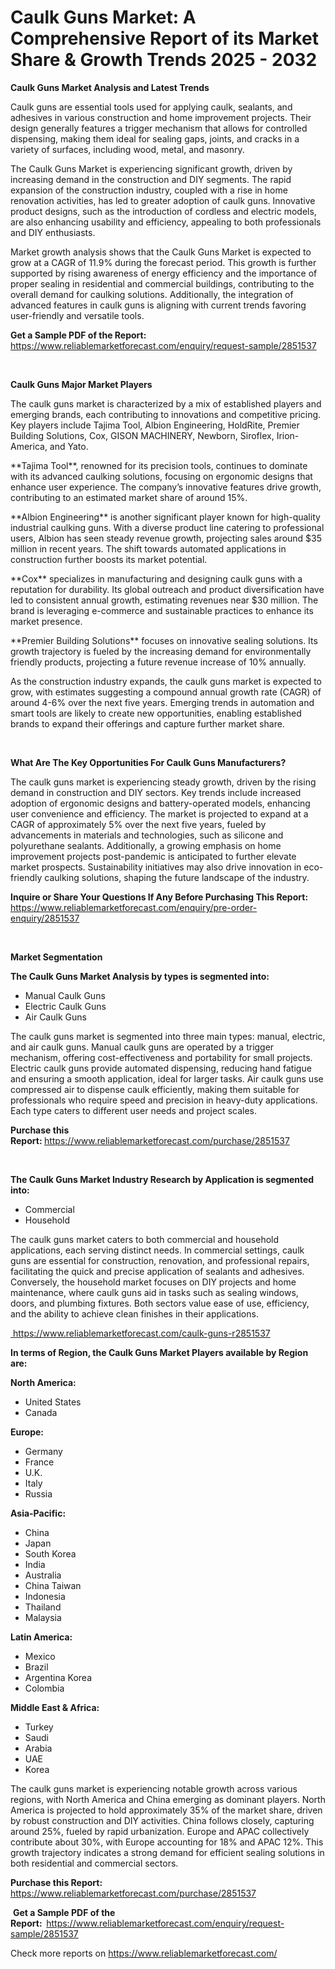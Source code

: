 <p><h1>Caulk Guns Market: A Comprehensive Report of its Market Share & Growth Trends 2025 - 2032</h1></p><p><strong>Caulk Guns Market Analysis and Latest Trends</strong></p>
<p><p>Caulk guns are essential tools used for applying caulk, sealants, and adhesives in various construction and home improvement projects. Their design generally features a trigger mechanism that allows for controlled dispensing, making them ideal for sealing gaps, joints, and cracks in a variety of surfaces, including wood, metal, and masonry. </p><p>The Caulk Guns Market is experiencing significant growth, driven by increasing demand in the construction and DIY segments. The rapid expansion of the construction industry, coupled with a rise in home renovation activities, has led to greater adoption of caulk guns. Innovative product designs, such as the introduction of cordless and electric models, are also enhancing usability and efficiency, appealing to both professionals and DIY enthusiasts. </p><p>Market growth analysis shows that the Caulk Guns Market is expected to grow at a CAGR of 11.9% during the forecast period. This growth is further supported by rising awareness of energy efficiency and the importance of proper sealing in residential and commercial buildings, contributing to the overall demand for caulking solutions. Additionally, the integration of advanced features in caulk guns is aligning with current trends favoring user-friendly and versatile tools.</p></p>
<p><strong>Get a Sample PDF of the Report:&nbsp;</strong> <a href="https://www.reliablemarketforecast.com/enquiry/request-sample/2851537?utm_campaign=3076&utm_medium=2&utm_source=Github&utm_content=ia&utm_term=11032025&utm_id=caulk-guns">https://www.reliablemarketforecast.com/enquiry/request-sample/2851537</a></p>
<p>&nbsp;</p>
<p><strong>Caulk Guns Major Market Players</strong></p>
<p><p>The caulk guns market is characterized by a mix of established players and emerging brands, each contributing to innovations and competitive pricing. Key players include Tajima Tool, Albion Engineering, HoldRite, Premier Building Solutions, Cox, GISON MACHINERY, Newborn, Siroflex, Irion-America, and Yato. </p><p>**Tajima Tool**, renowned for its precision tools, continues to dominate with its advanced caulking solutions, focusing on ergonomic designs that enhance user experience. The company’s innovative features drive growth, contributing to an estimated market share of around 15%.</p><p>**Albion Engineering** is another significant player known for high-quality industrial caulking guns. With a diverse product line catering to professional users, Albion has seen steady revenue growth, projecting sales around $35 million in recent years. The shift towards automated applications in construction further boosts its market potential. </p><p>**Cox** specializes in manufacturing and designing caulk guns with a reputation for durability. Its global outreach and product diversification have led to consistent annual growth, estimating revenues near $30 million. The brand is leveraging e-commerce and sustainable practices to enhance its market presence.</p><p>**Premier Building Solutions** focuses on innovative sealing solutions. Its growth trajectory is fueled by the increasing demand for environmentally friendly products, projecting a future revenue increase of 10% annually. </p><p>As the construction industry expands, the caulk guns market is expected to grow, with estimates suggesting a compound annual growth rate (CAGR) of around 4-6% over the next five years. Emerging trends in automation and smart tools are likely to create new opportunities, enabling established brands to expand their offerings and capture further market share.</p></p>
<p>&nbsp;</p>
<p><strong>What Are The Key Opportunities For Caulk Guns Manufacturers?</strong></p>
<p><p>The caulk guns market is experiencing steady growth, driven by the rising demand in construction and DIY sectors. Key trends include increased adoption of ergonomic designs and battery-operated models, enhancing user convenience and efficiency. The market is projected to expand at a CAGR of approximately 5% over the next five years, fueled by advancements in materials and technologies, such as silicone and polyurethane sealants. Additionally, a growing emphasis on home improvement projects post-pandemic is anticipated to further elevate market prospects. Sustainability initiatives may also drive innovation in eco-friendly caulking solutions, shaping the future landscape of the industry.</p></p>
<p><strong>Inquire or Share Your Questions If Any Before Purchasing This Report:</strong> <a href="https://www.reliablemarketforecast.com/enquiry/pre-order-enquiry/2851537?utm_campaign=3076&utm_medium=2&utm_source=Github&utm_content=ia&utm_term=11032025&utm_id=caulk-guns">https://www.reliablemarketforecast.com/enquiry/pre-order-enquiry/2851537</a></p>
<p>&nbsp;</p>
<p><strong>Market Segmentation</strong></p>
<p><strong>The Caulk Guns Market Analysis by types is segmented into:</strong></p>
<p><ul><li>Manual Caulk Guns</li><li>Electric Caulk Guns</li><li>Air Caulk Guns</li></ul></p>
<p><p>The caulk guns market is segmented into three main types: manual, electric, and air caulk guns. Manual caulk guns are operated by a trigger mechanism, offering cost-effectiveness and portability for small projects. Electric caulk guns provide automated dispensing, reducing hand fatigue and ensuring a smooth application, ideal for larger tasks. Air caulk guns use compressed air to dispense caulk efficiently, making them suitable for professionals who require speed and precision in heavy-duty applications. Each type caters to different user needs and project scales.</p></p>
<p><strong>Purchase this Report:&nbsp;</strong><a href="https://www.reliablemarketforecast.com/purchase/2851537?utm_campaign=3076&utm_medium=2&utm_source=Github&utm_content=ia&utm_term=11032025&utm_id=caulk-guns">https://www.reliablemarketforecast.com/purchase/2851537</a></p>
<p>&nbsp;</p>
<p><strong>The Caulk Guns Market Industry Research by Application is segmented into:</strong></p>
<p><ul><li>Commercial</li><li>Household</li></ul></p>
<p><p>The caulk guns market caters to both commercial and household applications, each serving distinct needs. In commercial settings, caulk guns are essential for construction, renovation, and professional repairs, facilitating the quick and precise application of sealants and adhesives. Conversely, the household market focuses on DIY projects and home maintenance, where caulk guns aid in tasks such as sealing windows, doors, and plumbing fixtures. Both sectors value ease of use, efficiency, and the ability to achieve clean finishes in their applications.</p></p>
<p><a href="https://www.reliablemarketforecast.com/caulk-guns-r2851537?utm_campaign=3076&utm_medium=2&utm_source=Github&utm_content=ia&utm_term=11032025&utm_id=caulk-guns">&nbsp;https://www.reliablemarketforecast.com/caulk-guns-r2851537</a></p>
<p><strong>In terms of Region, the Caulk Guns Market Players available by Region are:</strong></p>
<p>
    <p> <strong> North America: </strong>
        <ul>
            <li>United States</li>
            <li>Canada</li>
        </ul>
        </p> 
    <p> <strong> Europe: </strong>
        <ul>
            <li>Germany</li>
            <li>France</li>
            <li>U.K.</li>
            <li>Italy</li>
            <li>Russia</li>
        </ul>
        </p> 
    <p> <strong> Asia-Pacific: </strong>
        <ul>
            <li>China</li>
            <li>Japan</li>
            <li>South Korea</li>
            <li>India</li>
            <li>Australia</li>
            <li>China Taiwan</li>
            <li>Indonesia</li>
            <li>Thailand</li>
            <li>Malaysia</li>
        </ul>
        </p> 
    <p> <strong> Latin America: </strong>
        <ul>
            <li>Mexico</li>
            <li>Brazil</li>
            <li>Argentina Korea</li>
            <li>Colombia</li>
        </ul>
        </p> 
    <p> <strong> Middle East & Africa: </strong>
        <ul>
            <li>Turkey</li>
            <li>Saudi</li>
            <li>Arabia</li>
            <li>UAE</li>
            <li>Korea</li>
        </ul>
    </p>
    </p>
<p><p>The caulk guns market is experiencing notable growth across various regions, with North America and China emerging as dominant players. North America is projected to hold approximately 35% of the market share, driven by robust construction and DIY activities. China follows closely, capturing around 25%, fueled by rapid urbanization. Europe and APAC collectively contribute about 30%, with Europe accounting for 18% and APAC 12%. This growth trajectory indicates a strong demand for efficient sealing solutions in both residential and commercial sectors.</p></p>
<p><strong>Purchase this Report: </strong><a href="https://www.reliablemarketforecast.com/purchase/2851537?utm_campaign=3076&utm_medium=2&utm_source=Github&utm_content=ia&utm_term=11032025&utm_id=caulk-guns">https://www.reliablemarketforecast.com/purchase/2851537</a></p>
<p>&nbsp;<strong>Get a Sample PDF of the Report:&nbsp;&nbsp;</strong><a href="https://www.reliablemarketforecast.com/enquiry/request-sample/2851537?utm_campaign=3076&utm_medium=2&utm_source=Github&utm_content=ia&utm_term=11032025&utm_id=caulk-guns">https://www.reliablemarketforecast.com/enquiry/request-sample/2851537</a></p>
<p><strong></strong></p>
<p>Check more reports on <a href="https://www.reliablemarketforecast.com/?utm_campaign=3076&utm_medium=2&utm_source=Github&utm_content=ia&utm_term=11032025&utm_id=caulk-guns">https://www.reliablemarketforecast.com/</a></p>